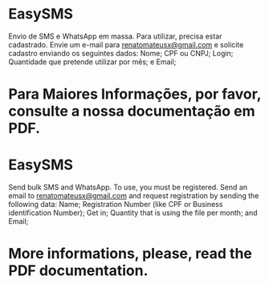 # EasySMS
Envio de SMS e WhatsApp em massa.
Para utilizar, precisa estar cadastrado. Envie um e-mail para renatomateusx@gmail.com e solicite cadastro enviando os seguintes dados:
Nome;
CPF ou CNPJ;
Login; 
Quantidade que pretende utilizar por mês; e
Email;
# Para Maiores Informações, por favor, consulte a nossa documentação em PDF.


# EasySMS
Send bulk SMS and WhatsApp.
To use, you must be registered. Send an email to renatomateusx@gmail.com and request registration by sending the following data:
Name;
Registration Number (like CPF or Business identification Number);
Get in;
Quantity that is using the file per month; and
Email;
# More informations, please, read the PDF documentation.
